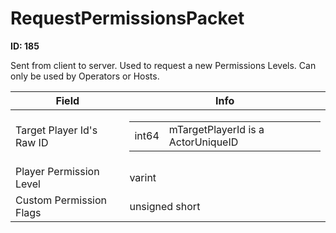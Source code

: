 # RequestPermissionsPacket

**ID: 185**  

Sent from client to server. Used to request a new Permissions Levels. Can only be used by Operators or Hosts.

<table><thead><tr><th>Field</th><th>Info</th></tr></thead><tbody>
<tr><td>Target Player Id's Raw ID</td><td><table><tbody><tr><td>int64</td><td>mTargetPlayerId is a ActorUniqueID</td></tr></tbody></table></td></tr>
<tr><td>Player Permission Level</td><td>varint</td></tr>
<tr><td>Custom Permission Flags</td><td>unsigned short</td></tr>
</tbody></table>